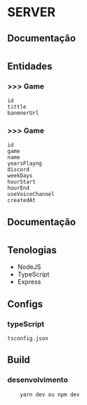 # SERVER
## <b>Documentação </b>
#

## Entidades
  
### >>> Game

    id
    tittle
    banmnerUrl

### >>> Game

    id
    game
    name
    yearsPlayng
    discord
    weekDays
    hourStart
    hourEnd
    useVoiceChannel
    createdAt



## <b>Documentação </b>
#

## Tenologias
  - NodeJS
  - TypeScript
  - Express

## Configs
### typeScript
    tsconfig.json


## Build 
### desenvolvimento

```
    yarn dev ou npm dev
```
